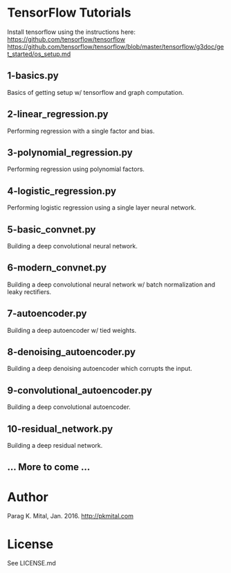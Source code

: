 # TensorFlow Tutorials

Install tensorflow using the instructions here:
https://github.com/tensorflow/tensorflow
https://github.com/tensorflow/tensorflow/blob/master/tensorflow/g3doc/get_started/os_setup.md

## 1-basics.py

Basics of getting setup w/ tensorflow and graph computation.

## 2-linear_regression.py

Performing regression with a single factor and bias.

## 3-polynomial_regression.py

Performing regression using polynomial factors.

## 4-logistic_regression.py

Performing logistic regression using a single layer neural network.

## 5-basic_convnet.py

Building a deep convolutional neural network.

## 6-modern_convnet.py

Building a deep convolutional neural network w/ batch normalization and leaky rectifiers.

## 7-autoencoder.py

Building a deep autoencoder w/ tied weights.

## 8-denoising_autoencoder.py

Building a deep denoising autoencoder which corrupts the input.

## 9-convolutional_autoencoder.py

Building a deep convolutional autoencoder.

## 10-residual_network.py

Building a deep residual network.

## ... More to come ...

# Author

Parag K. Mital, Jan. 2016.
http://pkmital.com

# License

See LICENSE.md